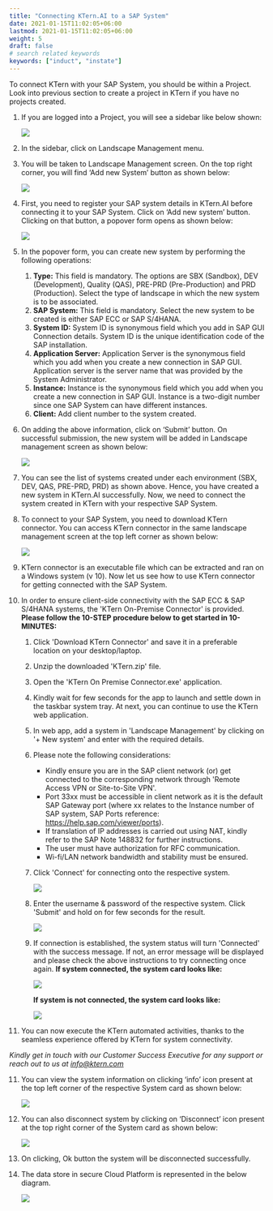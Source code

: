 ```yaml
---
title: "Connecting KTern.AI to a SAP System"
date: 2021-01-15T11:02:05+06:00
lastmod: 2021-01-15T11:02:05+06:00
weight: 5
draft: false
# search related keywords
keywords: ["induct", "instate"]
---
```



To connect KTern with your SAP System, you should be within a Project. Look into previous section to create a project in KTern if you have no projects created.

1.	If you are logged into a Project, you will see a sidebar like below shown:
    
    ![](https://storage.googleapis.com/ktern-docs-files/sap-connection-1.png)

2.	In the sidebar, click on Landscape Management menu.

3.	You will be taken to Landscape Management screen. On the top right corner, you will find ‘Add new System’ button as shown below:

    ![](https://storage.googleapis.com/ktern-docs-files/sap-connection-2.png)
    
4. First, you need to register your SAP system details in KTern.AI before connecting it to your SAP System. Click on ‘Add new system’ button. Clicking on that button, a popover form opens as shown below: 

    ![](https://storage.googleapis.com/ktern-docs-files/sap-connection-3.png)

5.	In the popover form, you can create new system by performing the following operations:
    1.	**Type:** This field is mandatory. The options are SBX (Sandbox), DEV (Development), Quality (QAS), PRE-PRD (Pre-Production) and PRD (Production). Select the type of landscape in which the new system is to be associated.
    2.	**SAP System:** This field is mandatory. Select the new system to be created is either SAP ECC or SAP S/4HANA.
    3.	**System ID:** System ID is synonymous field which you add in SAP GUI Connection details. System ID is the unique identification code of the SAP installation.
    4.	**Application Server:** Application Server is the synonymous field which you add when you create a new connection in SAP GUI. Application server is the server name that was provided by the System Administrator.
    5.	**Instance:** Instance is the synonymous field which you add when you create a new connection in SAP GUI. Instance is a two-digit number since one SAP System can have different instances.
    6.	**Client:** Add client number to the system created.

6. On adding the above information, click on ‘Submit’ button. On successful submission, the new system will be added in Landscape management screen as shown below:
    
    ![](https://storage.googleapis.com/ktern-docs-files/sap-connection-4.png)
    
7.	You can see the list of systems created under each environment (SBX, DEV, QAS, PRE-PRD, PRD) as shown above. Hence, you have created a new system in KTern.AI successfully. Now, we need to connect the system created in KTern with your respective SAP System.

8.	To connect to your SAP System, you need to download KTern connector. You can access KTern connector in the same landscape management screen at the top left corner as shown below:

    ![](https://storage.googleapis.com/ktern-docs-files/sap-connection-5.png)
    
9. KTern connector is an executable file which can be extracted and ran on a Windows system (v 10). Now let us see how to use KTern connector for getting connected with the SAP System.

10.	In order to ensure client-side connectivity with the SAP ECC & SAP S/4HANA systems, the 'KTern On-Premise Connector' is provided. **Please follow the 10-STEP procedure below to get started in 10-MINUTES:**
    1.	Click 'Download KTern Connector' and save it in a preferable location on your desktop/laptop.
    2.	Unzip the downloaded 'KTern.zip' file.
    3.	Open the 'KTern On Premise Connector.exe' application.
    4.	Kindly wait for few seconds for the app to launch and settle down in the taskbar system tray. At next, you can continue to use the KTern web application.
    5.	In web app, add a system in 'Landscape Management' by clicking on '+ New system' and enter with the required details.
    6.	Please note the following considerations:
        - Kindly ensure you are in the SAP client network (or) get connected to the corresponding network through 'Remote Access VPN or Site-to-Site VPN'.
        - Port 33xx must be accessible in client network as it is the default SAP Gateway port (where xx relates to the Instance number of SAP system, SAP Ports reference: https://help.sap.com/viewer/ports).
        - If translation of IP addresses is carried out using NAT, kindly refer to the SAP Note 148832 for further instructions.
        - The user must have authorization for RFC communication.
        - Wi-fi/LAN network bandwidth and stability must be ensured.
    7. Click 'Connect' for connecting onto the respective system.
    
        ![](https://storage.googleapis.com/ktern-docs-files/sap-connection-6.png)
        
    8. Enter the username & password of the respective system. Click 'Submit' and hold on for few seconds for the result.
    
        ![](https://storage.googleapis.com/ktern-docs-files/sap-connection-7.png)
        
    9. If connection is established, the system status will turn 'Connected' with the success message. If not, an error message will be displayed and please check the above instructions to try connecting once again. **If system connected, the system card looks like:** 
    
        ![](https://storage.googleapis.com/ktern-docs-files/sap-connection-8.png)
        
        **If system is not connected, the system card looks like:**
    
        ![](https://storage.googleapis.com/ktern-docs-files/sap-connection-9.png)
    
10.	You can now execute the KTern automated activities, thanks to the seamless experience offered by KTern for system connectivity.

*Kindly get in touch with our Customer Success Executive for any support or reach out to us at info@ktern.com*

11.	You can view the system information on clicking ‘info’ icon present at the top left corner of the respective System card as shown below:

    ![](https://storage.googleapis.com/ktern-docs-files/sap-connection-10.png)

12.	You can also disconnect system by clicking on ‘Disconnect’ icon present at the top right corner of the System card as shown below:

    ![](https://storage.googleapis.com/ktern-docs-files/sap-connection-11.png)

13.	On clicking, Ok button the system will be disconnected successfully.

14.	The data store in secure Cloud Platform is represented in the below diagram.

    ![](https://storage.googleapis.com/ktern-docs-files/sap-connection-12.png)




    


